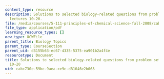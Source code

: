 ```yaml
---
content_type: resource
description: Solutions to selected biology-related questions from problem sets for
  lectures 10-20.
file: /media/courses/5-111-principles-of-chemical-science-fall-2008/cabc730e59bc9aeace9cd81046e2b063_L10to20Bio_Key.pdf
file_type: application/pdf
learning_resource_types: []
ocw_type: OCWFile
parent_title: Biology Topics
parent_type: CourseSection
parent_uid: d3155b63-ec67-4335-5375-ea901b2a4f4e
resourcetype: Document
title: Solutions to selected biology-related questions from problem sets for lectures
  10-20
uid: cabc730e-59bc-9aea-ce9c-d81046e2b063
---
```

